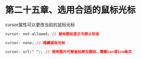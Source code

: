 # 第二十五章、选用合适的鼠标光标

cursor属性可以更改当前的鼠标光标

```css
cursor: not-allowed; // 鼠标图标显示为禁止状态

cursor: none; // 隐藏鼠标光标

cursor: url(" "); // 使用图片代替鼠标原生图标，需要cur或ico格式
```
